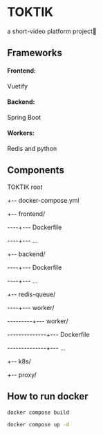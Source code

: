 # TOKTIK
a short-video platform project🚀

## Frameworks
#### Frontend:
Vuetify
#### Backend:
Spring Boot
#### Workers:
Redis and python


## Components 

TOKTIK root

  +-- docker-compose.yml

  +-- frontend/

  ----+--- Dockerfile

  ----+--- ...

  +-- backend/  
     
  ----+--- Dockerfile

  ----+--- ...

  +-- redis-queue/

  ----+--- worker/

  ---------+--- worker/

  --------------+--- Dockerfile

  --------------+--- ...

  +-- k8s/

  +-- proxy/

## How to run docker

```bash
docker compose build
```

```bash
docker compose up -d
```



